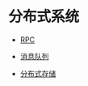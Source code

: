 
# 分布式系统

* [RPC](src/main/java/com/libin/rpc/README.md)
* [消息队列](src/main/java/com/libin/mq/README.md)

* [分布式存储](src/main/java/com/libin/storage/hdfs/README.md)

